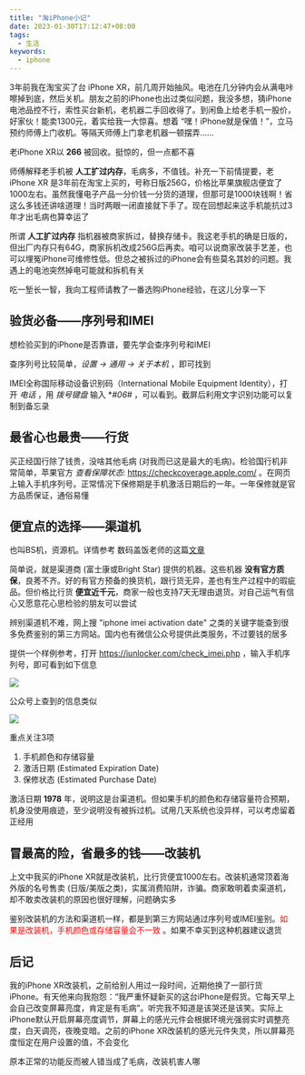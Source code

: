 ```yaml
---
title: "淘iPhone小记"
date: 2023-01-30T17:12:47+08:00
tags:
  - 生活
keywords:
  - iphone
---
```


3年前我在淘宝买了台 iPhone XR，前几周开始抽风。电池在几分钟内会从满电咔嚓掉到底，然后关机。朋友之前的iPhone也出过类似问题，我没多想，猜iPhone电池品控不行，索性买台新机，老机器二手回收得了。到闲鱼上给老手机一股价，好家伙！能卖1300元，着实给我一大惊喜。想着 “嘿！iPhone就是保值！”，立马预约师傅上门收机。等隔天师傅上门拿老机器一顿摆弄……

老iPhone XR以 **266** 被回收。挺惊的，但一点都不喜

师傅解释老手机被 **人工扩过内存**，毛病多，不值钱。补充一下前情提要，老 iPhone XR 是3年前在淘宝上买的，号称日版256G，价格比苹果旗舰店便宜了1000左右。虽然我懂电子产品一分价钱一分货的道理，但那可是1000块钱啊！省这么多钱还讲啥道理！当时两眼一闭直接就下手了。现在回想起来这手机能抗过3年才出毛病也算幸运了

所谓 **人工扩过内存** 指机器被商家拆过，替换存储卡。我这老手机的确是日版的，但出厂内存只有64G，商家拆机改成256G后再卖。咱可以说商家改装手艺差，也可以埋冤iPhone可维修性低。但总之被拆过的iPhone会有些莫名其妙的问题。我遇上的电池突然掉电可能就和拆机有关

吃一堑长一智，我向工程师请教了一番选购iPhone经验，在这儿分享一下

## 验货必备——序列号和IMEI

想检验买到的iPhone是否靠谱，要先学会查序列号和IMEI

查序列号比较简单，*设置 -> 通用 -> 关于本机* ，即可找到

IMEI全称国际移动设备识别码（International Mobile Equipment Identity），打开 *电话* ，用 *拨号键盘* 输入 **#06#* ，可以看到。截屏后利用文字识别功能可以复制到备忘录

## 最省心也最贵——行货

买正经国行除了钱贵，没啥其他毛病 (对我而已这是最大的毛病)。检验国行机非常简单，苹果官方 *查看保障状态*: https://checkcoverage.apple.com/ 。在网页上输入手机序列号。正常情况下保修期是手机激活日期后的一年。一年保修就是官方品质保证，通俗易懂

## 便宜点的选择——渠道机

也叫BS机，资源机。详情参考 数码盖饭老师的这篇[文章](https://baijiahao.baidu.com/s?id=1718089151101422135)

简单说，就是渠道商 (富士康或Bright Star) 提供的机器。这些机器 **没有官方质保**，良莠不齐。好的有官方预备的换货机，跟行货无异，差也有生产过程中的瑕疵品。但价格比行货 **便宜近千元**，商家一般也支持7天无理由退货。对自己运气有信心又愿意花心思检验的朋友可以尝试

辨别渠道机不难，网上搜 "iphone imei activation date" 之类的关键字能查到很多免费鉴别的第三方网站。国内也有微信公众号提供此类服务，不过要钱的居多

提供一个样例参考，打开 https://iunlocker.com/check_imei.php ，输入手机序列号，即可看到如下信息

![](/img/buy_iphone/2023-01-31_11-17.png)

公众号上查到的信息类似

![](/img/buy_iphone/IMG_1375.jpeg)

重点关注3项
1. 手机颜色和存储容量
2. 激活日期 (Estimated Expiration Date)
3. 保修状态 (Estimated Purchase Date)

激活日期 **1978** 年，说明这是台渠道机。但如果手机的颜色和存储容量符合预期，机身没使用痕迹，至少说明没有被拆过机。试用几天系统也没异样，可以考虑留着正经用

## 冒最高的险，省最多的钱——改装机

上文中我买的iPhone XR就是改装机，比行货便宜1000左右。改装机通常顶着海外版的名号售卖 (日版/美版之类)，实属消费陷阱，诈骗。商家敢明着卖渠道机，却不敢卖改装机的原因也很好理解，问题确实多

鉴别改装机的方法和渠道机一样，都是到第三方网站通过序列号或IMEI鉴别。<font color=red>如果是改装机，手机颜色或存储容量会不一致</font> 。如果不幸买到这种机器建议退货

## 后记

我的iPhone XR改装机，之前给别人用过一段时间，近期他换了一部行货iPhone。有天他来向我抱怨：“我严重怀疑新买的这台iPhone是假货。它每天早上会自己改变屏幕亮度，肯定是有毛病”。听完我不知道是该哭还是该笑。实际上iPhone默认开启屏幕亮度调节，屏幕上的感光元件会根据环境光强弱实时调整亮度，白天调亮，夜晚变暗。之前的iPhone XR改装机的感光元件失灵，所以屏幕亮度恒定在用户设置的值，不会变化

原本正常的功能反而被人错当成了毛病，改装机害人哪
